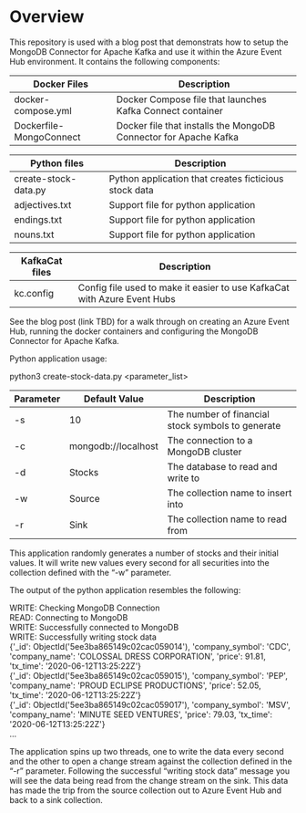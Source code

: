 # Overview

This repository is used with a blog post that demonstrats how to setup the MongoDB Connector for Apache Kafka and use it within the Azure Event Hub environment.  It contains the following components:

| Docker Files | Description |
| --- | --- |
| docker-compose.yml | Docker Compose file that launches Kafka Connect container |
| Dockerfile-MongoConnect | Docker file that installs the MongoDB Connector for Apache Kafka |

| Python files | Description |
| --- | --- |
| create-stock-data.py | Python application that creates ficticious stock data |
| adjectives.txt | Support file for python application |
| endings.txt | Support file for python application |
| nouns.txt | Support file for python application |

| KafkaCat files | Description|
| --- | --- |
| kc.config | Config file used to make it easier to use KafkaCat with Azure Event Hubs|

See the blog post (link TBD) for a walk through on creating an Azure Event Hub, running the docker containers and configuring the MongoDB Connector for Apache Kafka.

Python application usage:

python3 create-stock-data.py <parameter_list>

| Parameter | Default Value | Description |
| --- | --- | --- |
| -s | 10 | The number of financial stock symbols to generate |
| -c | mongodb://localhost | The connection to a MongoDB cluster |
| -d | Stocks | The database to read and write to |
| -w | Source | The collection name to insert into |
| -r | Sink | The collection name to read from |

This application randomly generates a number of stocks and their initial values.  It will write new values every second for all securities into the collection defined with the “-w” parameter.  

The output of the python application resembles the following:

WRITE: Checking MongoDB Connection<br>
READ: Connecting to MongoDB<br>
WRITE: Successfully connected to MongoDB<br>
WRITE: Successfully writing stock data<br>
{'_id': ObjectId('5ee3ba865149c02cac059014'), 'company_symbol': 'CDC', 'company_name': 'COLOSSAL DRESS CORPORATION', 'price': 91.81, 'tx_time': '2020-06-12T13:25:22Z'}<br>
{'_id': ObjectId('5ee3ba865149c02cac059015'), 'company_symbol': 'PEP', 'company_name': 'PROUD ECLIPSE PRODUCTIONS', 'price': 52.05, 'tx_time': '2020-06-12T13:25:22Z'}<br>
{'_id': ObjectId('5ee3ba865149c02cac059017'), 'company_symbol': 'MSV', 'company_name': 'MINUTE SEED VENTURES', 'price': 79.03, 'tx_time': '2020-06-12T13:25:22Z'}<br>
…<br>

The application spins up two threads, one to write the data every second and the other to open a change stream against the collection defined in the “-r” parameter.  Following the successful “writing stock data” message you will see the data being read from the change stream on the sink.  This data has made the trip from the source collection out to Azure Event Hub and back to a sink collection.
